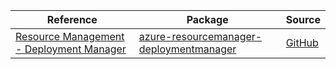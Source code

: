 | Reference | Package | Source |
|---|---|---|
|[Resource Management - Deployment Manager](resourcemanager-deploymentmanager-readme.md)|[azure-resourcemanager-deploymentmanager](https://repo1.maven.org/maven2/com/azure/resourcemanager/azure-resourcemanager-deploymentmanager)|[GitHub](https://github.com/Azure/azure-sdk-for-java)|
